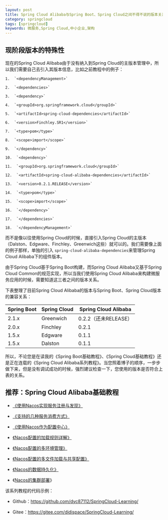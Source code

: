 ```yaml
---
layout: post
title: Spring Cloud Alibaba与Spring Boot、Spring Cloud之间不得不说的版本关系
category: springcloud
tags: [springcloud]
keywords: 微服务,Spring Cloud,中小企业,架构
---
```


## 现阶段版本的特殊性

现在的Spring Cloud Alibaba由于没有纳入到Spring Cloud的主版本管理中，所以我们需要自己去引入其版本信息，比如之前教程中的例子：

    1.  `<dependencyManagement>`
    
    2.  `<dependencies>`
    
    3.  `<dependency>`
    
    4.  `<groupId>org.springframework.cloud</groupId>`
    
    5.  `<artifactId>spring-cloud-dependencies</artifactId>`
    
    6.  `<version>Finchley.SR1</version>`
    
    7.  `<type>pom</type>`
    
    8.  `<scope>import</scope>`
    
    9.  `</dependency>`
    
    10.  `<dependency>`
    
    11.  `<groupId>org.springframework.cloud</groupId>`
    
    12.  `<artifactId>spring-cloud-alibaba-dependencies</artifactId>`
    
    13.  `<version>0.2.1.RELEASE</version>`
    
    14.  `<type>pom</type>`
    
    15.  `<scope>import</scope>`
    
    16.  `</dependency>`
    
    17.  `</dependencies>`
    
    18.  `</dependencyManagement>`

而不是像以往使用Spring Cloud的时候，直接引入Spring Cloud的主版本（Dalston、Edgware、Finchley、Greenwich这些）就可以的。我们需要像上面的例子那样，单独的引入 `spring-cloud-alibaba-dependencies`来管理Spring Cloud Alibaba下的组件版本。

由于Spring Cloud基于Spring Boot构建，而Spring Cloud Alibaba又基于Spring Cloud Common的规范实现，所以当我们使用Spring Cloud Alibaba来构建微服务应用的时候，需要知道这三者之间的版本关系。

下表整理了目前Spring Cloud Alibaba的版本与Spring Boot、Spring Cloud版本的兼容关系：

| Spring Boot | Spring Cloud | Spring Cloud Alibaba |
| --- | --- | --- |
| 2.1.x | Greenwich | 0.2.2（还未RELEASE） |
| 2.0.x | Finchley | 0.2.1 |
| 1.5.x | Edgware | 0.1.1 |
| 1.5.x | Dalston | 0.1.1 |

所以，不论您是在读我的《Spring Boot基础教程》、《Spring Cloud基础教程》还是正在连载的《Spring Cloud Alibaba系列教程》。当您照着博子的顺序，一步步做下来，但是没有调试成功的时候，强烈建议检查一下，您使用的版本是否符合上表的关系。

## 推荐：Spring Cloud Alibaba基础教程

*   [《使用Nacos实现服务注册与发现》](https://mp.weixin.qq.com/s?__biz=MzAxODcyNjEzNQ==&mid=2247486665&idx=1&sn=bf733e1b1d1ff0a10edc221537fbebd7&chksm=9bd0a151aca72847b76e78759107c3db5c58efc25f0f8d5a7c82d179b5bab7acd2986e415f45&scene=21#wechat_redirect)

*   [《支持的几种服务消费方式》](https://mp.weixin.qq.com/s?__biz=MzAxODcyNjEzNQ==&mid=2247486746&idx=1&sn=b332f8a2301f78264760fd0ca0a0f474&chksm=9bd0a082aca72994dd5fe17c9e9ec5eda75515ddd9c3f2321f060446634b2b7e57a26e7fe08a&scene=21#wechat_redirect)

*   [《使用Nacos作为配置中心》](https://mp.weixin.qq.com/s?__biz=MzAxODcyNjEzNQ==&mid=2247486766&idx=1&sn=af405af3564e4d72cb45e1adb63034ac&chksm=9bd0a0b6aca729a0488ce0b94e246268397f300bac39f1db3c4a5224216afe96befb7610deb7&scene=21#wechat_redirect)

*   [《Nacos配置的加载规则详解》](https://mp.weixin.qq.com/s?__biz=MzAxODcyNjEzNQ==&mid=2247486791&idx=1&sn=638e5a7875a263832c717f69d6aebfd8&chksm=9bd0a0dfaca729c99724b40c5ae49829cd0b5995e4ca91559264683afdaaaff08210d32c2478&scene=21#wechat_redirect)

*   [《Nacos配置的多环境管理》](https://mp.weixin.qq.com/s?__biz=MzAxODcyNjEzNQ==&mid=2247486796&idx=2&sn=7080accddd960104852460ef0ab65751&chksm=9bd0a0d4aca729c26ce1f222a49d11a094bb7fbdcdf528e609a2b309baf9fef0b4b626315247&scene=21#wechat_redirect)

*   [《Nacos配置的多文件加载与共享配置》](https://mp.weixin.qq.com/s?__biz=MzAxODcyNjEzNQ==&mid=2247486815&idx=1&sn=27361e6362a8e6b7bec65936957c4fb9&chksm=9bd0a0c7aca729d18e185ab3ab8cf2ee73e35786cc9dbd28e53cee3897bf3a5f2066795af0b4&scene=21#wechat_redirect)

*   [《Nacos的数据持久化》](https://mp.weixin.qq.com/s?__biz=MzAxODcyNjEzNQ==&mid=2247486860&idx=1&sn=d2574bd3305c50e3ad1fac1fab92ce74&chksm=9bd0a014aca729020be790f1eaff02eb7948b4f1c9e86b85588f51300ee61fe9f7ee346e5070&scene=21#wechat_redirect)

*   《[Nacos的集群部署](https://mp.weixin.qq.com/s?__biz=MzAxODcyNjEzNQ==&mid=2247486880&idx=1&sn=f67cbcc9e5dab717fd5a43063a79e548&chksm=9bd0a038aca7292e43f133262242b3825d2fcc68d8dbeba3cb79ddf1f547efa815780528bfc0&scene=21#wechat_redirect)》

该系列教程的代码示例：

*   Github：https://github.com/dyc87112/SpringCloud-Learning/

*   Gitee：https://gitee.com/didispace/SpringCloud-Learning/

